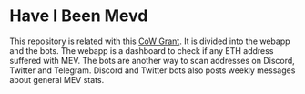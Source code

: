 # Have I Been Mevd

This repository is related with this [CoW Grant](https://forum.cow.fi/t/grant-application-mevaporized-have-i-been-mev-d-bot/2318). It is divided into the webapp and the bots. The webapp is a dashboard to check if any ETH address suffered with MEV. The bots are another way to scan addresses on Discord, Twitter and Telegram. Discord and Twitter bots also posts weekly messages about general MEV stats.
